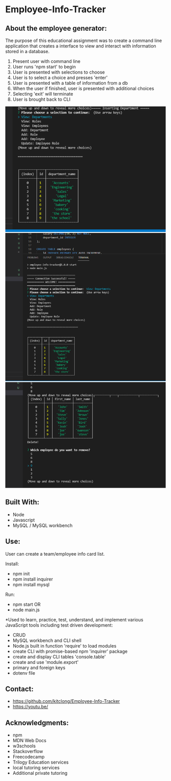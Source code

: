 # Employee-Info-Tracker
## About the employee generator:

The purpose of this educational assignment was to create a command line application that creates a interface to view and interact with information stored in a database.

1. Present user with command line 
2. User runs 'npm start' to begin
3. User is presented with selections to choose
4. User is to select a choice and presses 'enter'
5. User is presented with a table of information from a db
6. When the user if finished, user is presented with additional choices
7. Selecting 'exit' will terminate
8. User is brought back to CLI

![Screenshot of page](assets/pic2.PNG)
![Screenshot of page](assets/pic1.PNG)
![Screenshot of page](assets/pic3.PNG)

## Built With:

* Node
* Javascript
* MySQL / MySQL workbench

## Use:

User can create a team/employee info card list.

Install:
* npm init
* npm install inquirer
* npm install mysql 

Run:
* npm start
    OR
* node main.js

*Used to learn, practice, test, understand, and implement various JavaScript tools including test driven development: 

* CRUD
* MySQL workbench and CLI shell
* Node.js built in function 'require' to load modules
* create CLI with promise-based npm 'inquirer' package
* create and display CLI tables 'console.table'
* create and use 'module.export'
* primary and foreign keys
* dotenv file 

## Contact:

* https://github.com/kitclong/Employee-Info-Tracker
* https://youtu.be/

## Acknowledgments:

* npm
* MDN Web Docs
* w3schools
* Stackoverflow
* Freecodecamp
* Trilogy Education services
* local tutoring services
* Additional private tutoring 
